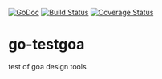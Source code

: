 [![GoDoc](https://godoc.org/github.com/NBR41/go-testgoa?status.svg)](https://godoc.org/github.com/NBR41/go-testgoa)
[![Build Status](https://travis-ci.org/NBR41/go-testgoa.svg?branch=master)](https://travis-ci.org/NBR41/go-testgoa)
[![Coverage Status](http://codecov.io/gh/NBR41/go-testgoa/branch/master/graph/badge.svg)](http://codecov.io/gh/NBR41/go-testgoa)
# go-testgoa
test of goa design tools

